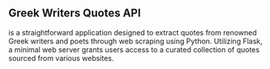 ## Greek Writers Quotes API
is a straightforward application designed to extract quotes from renowned Greek writers and poets through web scraping using Python. Utilizing Flask, a minimal web server grants users access to a curated collection of quotes sourced from various websites.
